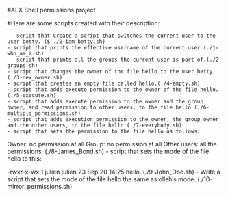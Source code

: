 #ALX Shell permissions project

#Here are some scripts created with their description:

	-  script that Create a script that switches the current user to the user betty. ($ ./0-iam_betty.sh)
	- script that prints the effective username of the current user.(./1-who_am_i.sh)
	-  script that prints all the groups the current user is part of.(./2-groups.sh)
	- script that changes the owner of the file hello to the user betty.(./3-new_owner.sh)
	- script that creates an empty file called hello.(./4-empty.sh)
	- script that adds execute permission to the owner of the file hello.(./5-execute.sh)
	- script that adds execute permission to the owner and the group owner, and read permission to other users, to the file hello (./6-multiple_permissions.sh)
	- script that adds execution permission to the owner, the group owner and the other users, to the file hello (./7-everybody.sh)
	- script that sets the permission to the file hello as follows:

Owner: no permission at all
Group: no permission at all
Other users: all the permissions. (./8-James_Bond.sh)
	-  script that sets the mode of the file hello to this:

-rwxr-x-wx 1 julien julien 23 Sep 20 14:25 hello. (./9-John_Doe.sh)
	- Write a script that sets the mode of the file hello the same as olleh’s mode. (./10-mirror_permissions.sh)
